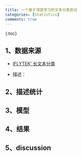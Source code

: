 ```yaml
---
title: 一个基于深度学习的文本分类尝试
categories: [Statistics]
comments: true
---
```


{:toc}

## 1、数据来源

+ [IFLYTEK' 长文本分类](https://storage.googleapis.com/cluebenchmark/tasks/iflytek_public.zip)

+ 描述：

## 2、描述统计

## 3、模型

## 4、结果

## 5、discussion